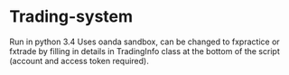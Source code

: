# Trading-system

Run in python 3.4
Uses oanda sandbox, can be changed to fxpractice or fxtrade by filling in details in TradingInfo class at the bottom of the script
(account and access token required).
